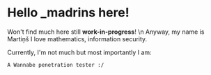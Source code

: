 # Hello _madrins here!
Won't find much here still **work-in-progress**!
\n Anyway, my name is Martiņš I love mathematics, information security.

Currently, I'm not much but most importantly I am:

`A Wannabe penetration tester :/`
